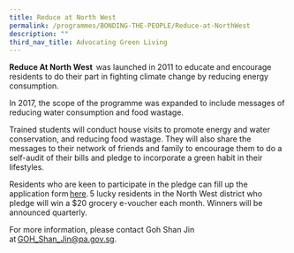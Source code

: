 ```yaml
---
title: Reduce at North West
permalink: /programmes/BONDING-THE-PEOPLE/Reduce-at-NorthWest
description: ""
third_nav_title: Advocating Green Living
---
```

**Reduce At North West**  was launched in 2011 to educate and encourage residents to do their part in fighting climate change by reducing energy consumption.  

In 2017, the scope of the programme was expanded to include messages of reducing water consumption and food wastage. 

Trained students will conduct house visits to promote energy and water conservation, and reducing food wastage. They will also share the messages to their network of friends and family to encourage them to do a self-audit of their bills and pledge to incorporate a green habit in their lifestyles.  

Residents who are keen to participate in the pledge can fill up the application form [here](https://go.gov.sg/reduce-sign-up). 5 lucky residents in the North West district who pledge will win a $20 grocery e-voucher each month. Winners will be announced quarterly.   

For more information, please contact Goh Shan Jin at [GOH\_Shan\_Jin@pa.gov.sg](mailto:GOH_Shan_Jin@pa.gov.sg?subject=Reduce%20@%20North%20West).